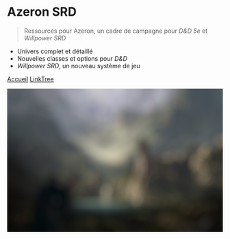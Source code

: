 # Azeron SRD

> Ressources pour Azeron, un cadre de campagne pour *D&D 5e* et *Willpower SRD*

- Univers complet et détaillé
- Nouvelles classes et options pour *D&D*
- *Willpower SRD*, un nouveau système de jeu

[Accueil](#main)
[LinkTree](www.linktr.ee/azeron_beta)


<!-- background image --> 
![](bg.png)
